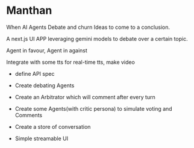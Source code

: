 # Manthan
When AI Agents Debate and churn Ideas to come to a conclusion.

A next.js UI APP leveraging gemini models to debate over a certain topic.

Agent in favour, Agent in against

Integrate with some tts for real-time tts, make video

- define API spec
- Create debating Agents
- Create an Arbitrator which will comment after every turn
- Create some Agents(with critic persona) to simulate voting and Comments
- Create a store of conversation


- Simple streamable UI

